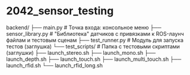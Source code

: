 # 2042_sensor_testing

backend/
├── main.py                  # Точка входа: консольное меню
├── sensor_library.py        # "Библиотека" датчиков с привязками к ROS-лаунч файлам и тестовым сценам
├── test_runner.py           # Модуль для запуска тестов (заглушка)
└── test_scripts/            # Папка с тестовыми скриптами (заглушки)
    ├── launch_stereo.sh
    ├── launch_mono.sh
    ├── launch_depth.sh
    ├── launch_touch.sh
    ├── launch_multi_touch.sh
    ├── launch_rfid.sh
    └── launch_rfid_long.sh
